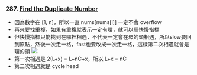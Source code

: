 ### 287. [Find the Duplicate Number](https://leetcode.com/problems/find-the-duplicate-number/)
- 因為數字在 [1, n]，所以一直 nums[nums[i]] 一定不會 overflow
- 再來要找重複，如果有重複就表示一定有環，就可以用快慢指標
- 但快慢指標只能找到在哪裡相遇，不代表一定會在環的頭相遇，所以slow要回到原點，然後一次走一格，fast也要改成一次走一格，這樣第二次相遇就會是環的頭
![](https://i.imgur.com/SoH27aK.png)
- 第一次相遇是 2(L+x) = L+nC+x，所以 L+x = nC
- 第二次相遇就是 cycle head
​